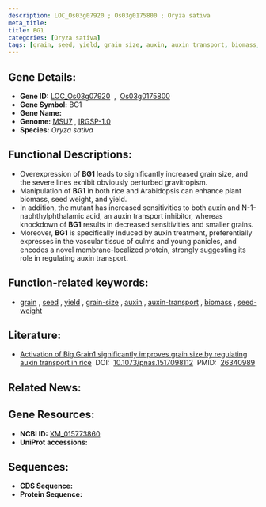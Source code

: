 ```yaml
---
description: LOC_Os03g07920 ; Os03g0175800 ; Oryza sativa
meta_title:
title: BG1
categories: [Oryza sativa]
tags: [grain, seed, yield, grain size, auxin, auxin transport, biomass, seed weight]
---
```


## Gene Details:
- **Gene ID:** [LOC_Os03g07920](http://rice.uga.edu/cgi-bin/ORF_infopage.cgi?orf=LOC_Os03g07920)  &nbsp;,&nbsp; [Os03g0175800](https://rapdb.dna.affrc.go.jp/locus/?name=Os03g0175800)  
- **Gene Symbol:** BG1
- **Gene Name:**
- **Genome:**  [MSU7](http://rice.uga.edu/)&nbsp;,&nbsp;[IRGSP-1.0](https://rapdb.dna.affrc.go.jp/download/irgsp1.html)
- **Species:** *Oryza sativa*

## Functional Descriptions:
   - Overexpression of **BG1** leads to significantly increased grain size, and the severe lines exhibit obviously perturbed gravitropism.
   - Manipulation of **BG1** in both rice and Arabidopsis can enhance plant biomass, seed weight, and yield.
   - In addition, the mutant has increased sensitivities to both auxin and N-1-naphthylphthalamic acid, an auxin transport inhibitor, whereas knockdown of **BG1** results in decreased sensitivities and smaller grains.
   - Moreover, **BG1** is specifically induced by auxin treatment, preferentially expresses in the vascular tissue of culms and young panicles, and encodes a novel membrane-localized protein, strongly suggesting its role in regulating auxin transport.

## Function-related keywords:
   - [grain](/tags/grain/)&nbsp;,&nbsp;[seed](/tags/seed/)&nbsp;,&nbsp;[yield](/tags/yield/)&nbsp;,&nbsp;[grain-size](/tags/grain-size/)&nbsp;,&nbsp;[auxin](/tags/auxin/)&nbsp;,&nbsp;[auxin-transport](/tags/auxin-transport/)&nbsp;,&nbsp;[biomass](/tags/biomass/)&nbsp;,&nbsp;[seed-weight](/tags/seed-weight/)

## Literature:
   - [Activation of Big Grain1 significantly improves grain size by regulating auxin transport in rice](https://www.doi.org/10.1073/pnas.1517098112)&nbsp;&nbsp;DOI:&nbsp;&nbsp;[10.1073/pnas.1517098112](https://www.doi.org/10.1073/pnas.1517098112)&nbsp;&nbsp;PMID:&nbsp;&nbsp;[26340989](https://pubmed.ncbi.nlm.nih.gov/26340989/)

## Related News:

## Gene Resources:
- **NCBI ID:**  [XM_015773860](http://www.ncbi.nlm.nih.gov/nuccore/XM_015773860)
- **UniProt accessions:** [](https://www.uniprot.org/uniprotkb//entry)

## Sequences:
- **CDS Sequence:**
- **Protein Sequence:**
